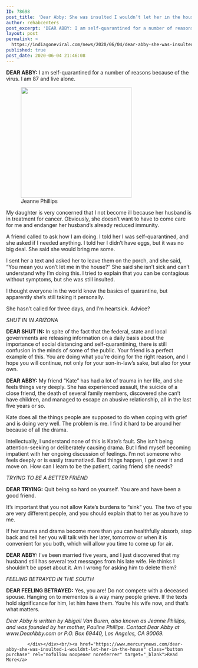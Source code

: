 ```yaml
---
ID: 78698
post_title: 'Dear Abby: She was insulted I wouldn’t let her in the house, but I had a good reason'
author: rehabcenters
post_excerpt: 'DEAR ABBY: I am self-quarantined for a number of reasons because of the virus. I am 87 and live alone. Jeanne Phillips My daughter is very concerned that I not become ill because her husband is in treatment for cancer. Obviously, she doesn’t want to have to come care for me and endanger her husband’s already&hellip;'
layout: post
permalink: >
  https://indiagoneviral.com/news/2020/06/04/dear-abby-she-was-insulted-i-wouldnt-let-her-in-the-house-but-i-had-a-good-reason/78698/rehabcenters/
published: true
post_date: 2020-06-04 21:46:08
---
```

<div><div><p><strong>DEAR ABBY:</strong> I am self-quarantined for a number of reasons because of the virus. I am 87 and live alone.</p>
<figure id="attachment_6550238"><img data- data-src="https://i0.wp.com/www.mercurynews.com/wp-content/uploads/2019/10/dearabby-2.jpg?fit=620%2C9999px&ssl=1" data- src="https://i0.wp.com/www.mercurynews.com/wp-content/uploads/2019/10/dearabby-2.jpg?fit=620%2C9999px&ssl=1" width="300"></img><figcaption>Jeanne Phillips </figcaption></figure><p>My daughter is very concerned that I not become ill because her husband is in treatment for cancer. Obviously, she doesn’t want to have to come care for me and endanger her husband’s already reduced immunity.</p>
<p>A friend called to ask how I am doing. I told her I was self-quarantined, and she asked if I needed anything. I told her I didn’t have eggs, but it was no big deal. She said she would bring me some.</p>
<p>I sent her a text and asked her to leave them on the porch, and she said, “You mean you won’t let me in the house?” She said she isn’t sick and can’t understand why I’m doing this. I tried to explain that you can be contagious without symptoms, but she was still insulted.</p>
<p>I thought everyone in the world knew the basics of quarantine, but apparently she’s still taking it personally.</p>
<p>She hasn’t called for three days, and I’m heartsick. Advice?</p>
<p><em>SHUT IN IN ARIZONA</em></p>
<p><strong>DEAR SHUT IN:</strong> In spite of the fact that the federal, state and local governments are releasing information on a daily basis about the importance of social distancing and self-quarantining, there is still confusion in the minds of some of the public. Your friend is a perfect example of this. You are doing what you’re doing for the right reason, and I hope you will continue, not only for your son-in-law’s sake, but also for your own.</p>
<p><strong>DEAR ABBY:</strong> My friend “Kate” has had a lot of trauma in her life, and she feels things very deeply. She has experienced assault, the suicide of a close friend, the death of several family members, discovered she can’t have children, and managed to escape an abusive relationship, all in the last five years or so.</p>
<p>Kate does all the things people are supposed to do when coping with grief and is doing very well. The problem is me. I find it hard to be around her because of all the drama.</p>
<p>Intellectually, I understand none of this is Kate’s fault. She isn’t being attention-seeking or deliberately causing drama. But I find myself becoming impatient with her ongoing discussion of feelings. I’m not someone who feels deeply or is easily traumatized. Bad things happen, I get over it and move on. How can I learn to be the patient, caring friend she needs?</p>
<p><em>TRYING TO BE A BETTER FRIEND</em></p>
<p><strong>DEAR TRYING:</strong> Quit being so hard on yourself. You are and have been a good friend.</p>
<p>It’s important that you not allow Kate’s burdens to “sink” you. The two of you are very different people, and you should explain that to her as you have to me.</p>
<p>If her trauma and drama become more than you can healthfully absorb, step back and tell her you will talk with her later, tomorrow or when it is convenient for you both, which will allow you time to come up for air.</p>
<p><strong>DEAR ABBY:</strong> I’ve been married five years, and I just discovered that my husband still has several text messages from his late wife. He thinks I shouldn’t be upset about it. Am I wrong for asking him to delete them?</p>
<p><em>FEELING BETRAYED IN THE SOUTH</em></p>
<p><strong>DEAR FEELING BETRAYED:</strong> Yes, you are! Do not compete with a deceased spouse. Hanging on to mementos is a way many people grieve. If the texts hold significance for him, let him have them. You’re his wife now, and that’s what matters.</p>
<p><em>Dear Abby is written by Abigail Van Buren, also known as Jeanne Phillips, and was founded by her mother, Pauline Phillips. Contact Dear Abby at www.DearAbby.com or P.O. Box 69440, Los Angeles, CA 90069.</em></p>

			

			</div></div><br/><a href="https://www.mercurynews.com/dear-abby-she-was-insulted-i-wouldnt-let-her-in-the-house" class="button purchase" rel="nofollow noopener noreferrer" target="_blank">Read More</a>